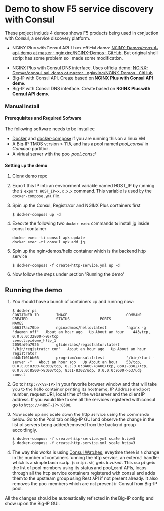 # Demo to show F5 service discovery with Consul

These project include 4 demos shows F5 products being used in conjuction with Consul, a service discovery platform. 

- NGINX Plus with Consul API. Uses official demo: [NGINX-Demos/consul-api-demo at master · nginxinc/NGINX-Demos · GitHub](https://github.com/nginxinc/NGINX-Demos/tree/master/consul-api-demo). But original shell script has some problem so I made some modification.
* NGINX Plus with Consul DNS interface. Uses official demo: [NGINX-Demos/consul-api-demo at master · nginxinc/NGINX-Demos · GitHub](https://github.com/nginxinc/NGINX-Demos/tree/master/consul-api-demo)
* Big-IP with Consul API. Create based on **NGINX Plus with Consul API demo**.
* Big-IP with Consul DNS interface. Create based on **NGINX Plus with Consul API demo**.



### Manual Install

#### Prerequisites and Required Software

The following software needs to be installed:

* [Docker](https://www.docker.com/) and [docker-compose](https://docs.docker.com/compose/install) if you are running this on a linux VM
* A Big-IP TMOS version > 11.5, and has a pool named *pool_consul* in *Common* partition.
* A virtual server with the pool *pool_consul*

#### Setting up the demo

1. Clone demo repo

2. Export this IP into an environment variable named HOST_IP by running the `$ export HOST_IP=x.x.x.x` command. This variable is used by the `docker-compose.yml` file.

3. Spin up the Consul, Registrator and NGINX Plus containers first:
   
   `$ docker-compose up -d`

4. Execute the following two `docker exec` commands to install [jq](https://stedolan.github.io/jq/) inside consul container
   
   ```
   docker exec -ti consul apk update
   docker exec -ti consul apk add jq
   ```

5. Spin up the nginxdemos/hello container which is the backend http service
   
   `$ docker-compose -f create-http-service.yml up -d`

6. Now follow the steps under section 'Running the demo'

## Running the demo

1. You should have a bunch of containers up and running now:
   
   ```
   $ docker ps
   CONTAINER ID        IMAGE                           COMMAND                  CREATED             STATUS              PORTS                                                                                                                                NAMES
   b663f7ac70be        nginxdemos/hello:latest         "nginx -g 'daemon off"   About an hour ago   Up About an hour    443/tcp, 0.0.0.0:32800->80/tcp                                                                                                       consulapidemo_http_1
   2059ad9a7926        gliderlabs/registrator:latest   "/bin/registrator con"   About an hour ago   Up About an hour                                                                                                                                         registrator
   dd4b1101bb66        progrium/consul:latest          "/bin/start -server -"   About an hour ago   Up About an hour    53/tcp, 0.0.0.0:8300->8300/tcp, 0.0.0.0:8400->8400/tcp, 8301-8302/tcp, 0.0.0.0:8500->8500/tcp, 8301-8302/udp, 0.0.0.0:8600->53/udp   consul
   ```

2. Go to `http://<VS-IP>` in your favorite browser window and that will take you to the hello container printing its hostname, IP Address and port number, request URI, local time of the webserver and the client IP address. If you would like to see all the services registered with consul go to `http://<HOST-IP>:8500`. 

3. Now scale up and scale down the http service using the commands below. Go to the Pool tab on Big-IP GUI and observe the change in the list of servers being added/removed from the backend group accordingly.
   
   ```
   $ docker-compose -f create-http-service.yml scale http=5
   $ docker-compose -f create-http-service.yml scale http=3
   ```

4. The way this works is using [Consul Watches](https://www.consul.io/docs/agent/watches.html), eveytime there is a change in the number of containers running the http service, an external handler which is a simple bash script (`script.sh`) gets invoked. This script gets the list of pool members using its status and pool_conf APIs, loops through all the http service containers registered with consul and adds them to the upstream group using Rest API if not present already. It also removes the pool members which are not present in Consul from Big-IP pool.

All the changes should be automatically reflected in the Big-IP config and show up on the Big-IP GUI.
